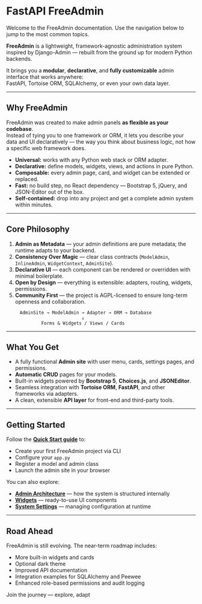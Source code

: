 # FastAPI FreeAdmin

Welcome to the FreeAdmin documentation. Use the navigation below to jump to the most common topics.

**FreeAdmin** is a lightweight, framework-agnostic administration system inspired by Django-Admin — rebuilt from the ground up for modern Python backends.

It brings you a **modular**, **declarative**, and **fully customizable** admin interface that works anywhere:  
FastAPI, Tortoise ORM, SQLAlchemy, or even your own data layer.

---

## Why FreeAdmin

FreeAdmin was created to make admin panels **as flexible as your codebase**.  
Instead of tying you to one framework or ORM, it lets you describe your data and UI declaratively — the way you think about business logic, not how a specific web framework does.

- **Universal:** works with any Python web stack or ORM adapter.  
- **Declarative:** define models, widgets, views, and actions in pure Python.  
- **Composable:** every admin page, card, and widget can be extended or replaced.  
- **Fast:** no build step, no React dependency — Bootstrap 5, jQuery, and JSON-Editor out of the box.  
- **Self-contained:** drop into any project and get a complete admin system within minutes.

---

## Core Philosophy

1. **Admin as Metadata** — your admin definitions are pure metadata; the runtime adapts to your backend.
2. **Consistency Over Magic** — clear class contracts (`ModelAdmin`, `InlineAdmin`, `WidgetContext`, `AdminSite`).
3. **Declarative UI** — each component can be rendered or overridden with minimal boilerplate.
4. **Open by Design** — everything is extensible: adapters, routing, widgets, permissions.
5. **Community First** — the project is AGPL-licensed to ensure long-term openness and collaboration.

```
     AdminSite → ModelAdmin → Adapter → ORM → Database
                            ↓
             Forms & Widgets / Views / Cards
```

---

## What You Get

- A fully functional **Admin site** with user menu, cards, settings pages, and permissions.  
- **Automatic CRUD** pages for your models.  
- Built-in widgets powered by **Bootstrap 5**, **Choices.js**, and **JSONEditor**.  
- Seamless integration with **Tortoise ORM**, **FastAPI**, and other frameworks via adapters.  
- A clean, extensible **API layer** for front-end and third-party tools.

---

## Getting Started

Follow the **[Quick Start guide](quick-start.md)** to:
- Create your first FreeAdmin project via CLI
- Configure your `app.py`
- Register a model and admin class
- Launch the admin site in your browser

You can also explore:
- **[Admin Architecture](admin/ADMIN.md)** — how the system is structured internally
- **[Widgets](admin/widgets.md)** — ready-to-use UI components
- **[System Settings](admin/settings.md)** — managing configuration at runtime

---

## Road Ahead

FreeAdmin is still evolving. The near-term roadmap includes:
- More built-in widgets and cards
- Optional dark theme
- Improved API documentation
- Integration examples for SQLAlchemy and Peewee
- Enhanced role-based permissions and audit logging

Join the journey — explore, adapt

